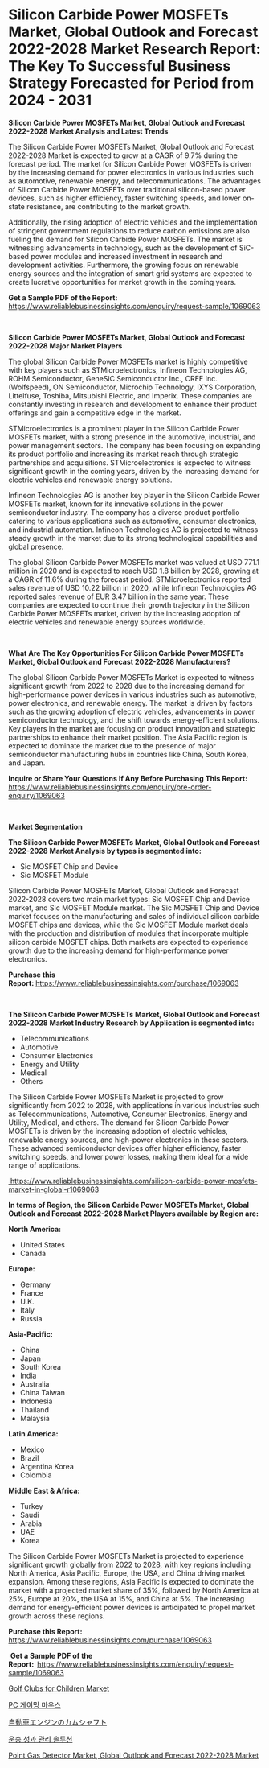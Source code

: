 <p><h1>Silicon Carbide Power MOSFETs Market, Global Outlook and Forecast 2022-2028 Market Research Report: The Key To Successful Business Strategy Forecasted for Period from 2024 - 2031</h1></p><p><strong>Silicon Carbide Power MOSFETs Market, Global Outlook and Forecast 2022-2028 Market Analysis and Latest Trends</strong></p>
<p><p>The Silicon Carbide Power MOSFETs Market, Global Outlook and Forecast 2022-2028 Market is expected to grow at a CAGR of 9.7% during the forecast period. The market for Silicon Carbide Power MOSFETs is driven by the increasing demand for power electronics in various industries such as automotive, renewable energy, and telecommunications. The advantages of Silicon Carbide Power MOSFETs over traditional silicon-based power devices, such as higher efficiency, faster switching speeds, and lower on-state resistance, are contributing to the market growth.</p><p>Additionally, the rising adoption of electric vehicles and the implementation of stringent government regulations to reduce carbon emissions are also fueling the demand for Silicon Carbide Power MOSFETs. The market is witnessing advancements in technology, such as the development of SiC-based power modules and increased investment in research and development activities. Furthermore, the growing focus on renewable energy sources and the integration of smart grid systems are expected to create lucrative opportunities for market growth in the coming years.</p></p>
<p><strong>Get a Sample PDF of the Report:&nbsp;</strong> <a href="https://www.reliablebusinessinsights.com/enquiry/request-sample/1069063">https://www.reliablebusinessinsights.com/enquiry/request-sample/1069063</a></p>
<p>&nbsp;</p>
<p><strong>Silicon Carbide Power MOSFETs Market, Global Outlook and Forecast 2022-2028 Major Market Players</strong></p>
<p><p>The global Silicon Carbide Power MOSFETs market is highly competitive with key players such as STMicroelectronics, Infineon Technologies AG, ROHM Semiconductor, GeneSiC Semiconductor Inc., CREE Inc. (Wolfspeed), ON Semiconductor, Microchip Technology, IXYS Corporation, Littelfuse, Toshiba, Mitsubishi Electric, and Imperix. These companies are constantly investing in research and development to enhance their product offerings and gain a competitive edge in the market.</p><p>STMicroelectronics is a prominent player in the Silicon Carbide Power MOSFETs market, with a strong presence in the automotive, industrial, and power management sectors. The company has been focusing on expanding its product portfolio and increasing its market reach through strategic partnerships and acquisitions. STMicroelectronics is expected to witness significant growth in the coming years, driven by the increasing demand for electric vehicles and renewable energy solutions.</p><p>Infineon Technologies AG is another key player in the Silicon Carbide Power MOSFETs market, known for its innovative solutions in the power semiconductor industry. The company has a diverse product portfolio catering to various applications such as automotive, consumer electronics, and industrial automation. Infineon Technologies AG is projected to witness steady growth in the market due to its strong technological capabilities and global presence.</p><p>The global Silicon Carbide Power MOSFETs market was valued at USD 771.1 million in 2020 and is expected to reach USD 1.8 billion by 2028, growing at a CAGR of 11.6% during the forecast period. STMicroelectronics reported sales revenue of USD 10.22 billion in 2020, while Infineon Technologies AG reported sales revenue of EUR 3.47 billion in the same year. These companies are expected to continue their growth trajectory in the Silicon Carbide Power MOSFETs market, driven by the increasing adoption of electric vehicles and renewable energy sources worldwide.</p></p>
<p>&nbsp;</p>
<p><strong>What Are The Key Opportunities For Silicon Carbide Power MOSFETs Market, Global Outlook and Forecast 2022-2028 Manufacturers?</strong></p>
<p><p>The global Silicon Carbide Power MOSFETs Market is expected to witness significant growth from 2022 to 2028 due to the increasing demand for high-performance power devices in various industries such as automotive, power electronics, and renewable energy. The market is driven by factors such as the growing adoption of electric vehicles, advancements in power semiconductor technology, and the shift towards energy-efficient solutions. Key players in the market are focusing on product innovation and strategic partnerships to enhance their market position. The Asia Pacific region is expected to dominate the market due to the presence of major semiconductor manufacturing hubs in countries like China, South Korea, and Japan. </p></p>
<p><strong>Inquire or Share Your Questions If Any Before Purchasing This Report:</strong> <a href="https://www.reliablebusinessinsights.com/enquiry/pre-order-enquiry/1069063">https://www.reliablebusinessinsights.com/enquiry/pre-order-enquiry/1069063</a></p>
<p>&nbsp;</p>
<p><strong>Market Segmentation</strong></p>
<p><strong>The Silicon Carbide Power MOSFETs Market, Global Outlook and Forecast 2022-2028 Market Analysis by types is segmented into:</strong></p>
<p><ul><li>Sic MOSFET Chip and Device</li><li>Sic MOSFET Module</li></ul></p>
<p><p>Silicon Carbide Power MOSFETs Market, Global Outlook and Forecast 2022-2028 covers two main market types: Sic MOSFET Chip and Device market, and Sic MOSFET Module market. The Sic MOSFET Chip and Device market focuses on the manufacturing and sales of individual silicon carbide MOSFET chips and devices, while the Sic MOSFET Module market deals with the production and distribution of modules that incorporate multiple silicon carbide MOSFET chips. Both markets are expected to experience growth due to the increasing demand for high-performance power electronics.</p></p>
<p><strong>Purchase this Report:&nbsp;</strong><a href="https://www.reliablebusinessinsights.com/purchase/1069063">https://www.reliablebusinessinsights.com/purchase/1069063</a></p>
<p>&nbsp;</p>
<p><strong>The Silicon Carbide Power MOSFETs Market, Global Outlook and Forecast 2022-2028 Market Industry Research by Application is segmented into:</strong></p>
<p><ul><li>Telecommunications</li><li>Automotive</li><li>Consumer Electronics</li><li>Energy and Utility</li><li>Medical</li><li>Others</li></ul></p>
<p><p>The Silicon Carbide Power MOSFETs Market is projected to grow significantly from 2022 to 2028, with applications in various industries such as Telecommunications, Automotive, Consumer Electronics, Energy and Utility, Medical, and others. The demand for Silicon Carbide Power MOSFETs is driven by the increasing adoption of electric vehicles, renewable energy sources, and high-power electronics in these sectors. These advanced semiconductor devices offer higher efficiency, faster switching speeds, and lower power losses, making them ideal for a wide range of applications.</p></p>
<p><a href="https://www.reliablebusinessinsights.com/silicon-carbide-power-mosfets-market-in-global-r1069063">&nbsp;https://www.reliablebusinessinsights.com/silicon-carbide-power-mosfets-market-in-global-r1069063</a></p>
<p><strong>In terms of Region, the Silicon Carbide Power MOSFETs Market, Global Outlook and Forecast 2022-2028 Market Players available by Region are:</strong></p>
<p>
    <p> <strong> North America: </strong>
        <ul>
            <li>United States</li>
            <li>Canada</li>
        </ul>
        </p> 
    <p> <strong> Europe: </strong>
        <ul>
            <li>Germany</li>
            <li>France</li>
            <li>U.K.</li>
            <li>Italy</li>
            <li>Russia</li>
        </ul>
        </p> 
    <p> <strong> Asia-Pacific: </strong>
        <ul>
            <li>China</li>
            <li>Japan</li>
            <li>South Korea</li>
            <li>India</li>
            <li>Australia</li>
            <li>China Taiwan</li>
            <li>Indonesia</li>
            <li>Thailand</li>
            <li>Malaysia</li>
        </ul>
        </p> 
    <p> <strong> Latin America: </strong>
        <ul>
            <li>Mexico</li>
            <li>Brazil</li>
            <li>Argentina Korea</li>
            <li>Colombia</li>
        </ul>
        </p> 
    <p> <strong> Middle East & Africa: </strong>
        <ul>
            <li>Turkey</li>
            <li>Saudi</li>
            <li>Arabia</li>
            <li>UAE</li>
            <li>Korea</li>
        </ul>
    </p>
    </p>
<p><p>The Silicon Carbide Power MOSFETs Market is projected to experience significant growth globally from 2022 to 2028, with key regions including North America, Asia Pacific, Europe, the USA, and China driving market expansion. Among these regions, Asia Pacific is expected to dominate the market with a projected market share of 35%, followed by North America at 25%, Europe at 20%, the USA at 15%, and China at 5%. The increasing demand for energy-efficient power devices is anticipated to propel market growth across these regions.</p></p>
<p><strong>Purchase this Report: </strong><a href="https://www.reliablebusinessinsights.com/purchase/1069063">https://www.reliablebusinessinsights.com/purchase/1069063</a></p>
<p>&nbsp;<strong>Get a Sample PDF of the Report:&nbsp;&nbsp;</strong><a href="https://www.reliablebusinessinsights.com/enquiry/request-sample/1069063">https://www.reliablebusinessinsights.com/enquiry/request-sample/1069063</a></p>
<p><strong></strong></p>
<p><p><a href="https://issuu.com/reportprime-2/docs/golf-clubs-for-children-market-size-2030.pptx">Golf Clubs for Children Market</a></p><p><a href="https://github.com/CliftonFisher9067/Market-Research-Report-List-1/blob/main/352071179307.md">PC 게이밍 마우스</a></p><p><a href="https://github.com/NikitaBruen/Market-Research-Report-List-1/blob/main/957046785673.md">自動車エンジンのカムシャフト</a></p><p><a href="https://medium.com/@dayanarunolfsdottir/%EC%88%98%EC%86%A1-%EC%97%85%EB%AC%B4-%EC%84%B1%EA%B3%BC-%EA%B4%80%EB%A6%AC-%EC%86%94%EB%A3%A8%EC%85%98-%EC%8B%9C%EC%9E%A5%EC%9D%80-%EC%8B%9C%EC%9E%A5-%EC%A0%90%EC%9C%A0%EC%9C%A8-%EA%B7%9C%EB%AA%A8-%EB%B0%8F-2031%EB%85%84%EA%B9%8C%EC%A7%80%EC%9D%98-%EC%98%88%EC%83%81-%EC%98%88%EC%B8%A1%EC%97%90-%EC%B4%88%EC%A0%90%EC%9D%84-%EB%A7%9E%EC%B6%A5%EB%8B%88%EB%8B%A4-3712866de13e">운송 성과 관리 솔루션</a></p><p><a href="https://github.com/Glendatilghmankmgz0rbhwpy/Market-Research-Report-List-2/blob/main/point-gas-detector-market-global-outlook-and-forecast-2022-2028-market.md">Point Gas Detector Market, Global Outlook and Forecast 2022-2028 Market</a></p></p>